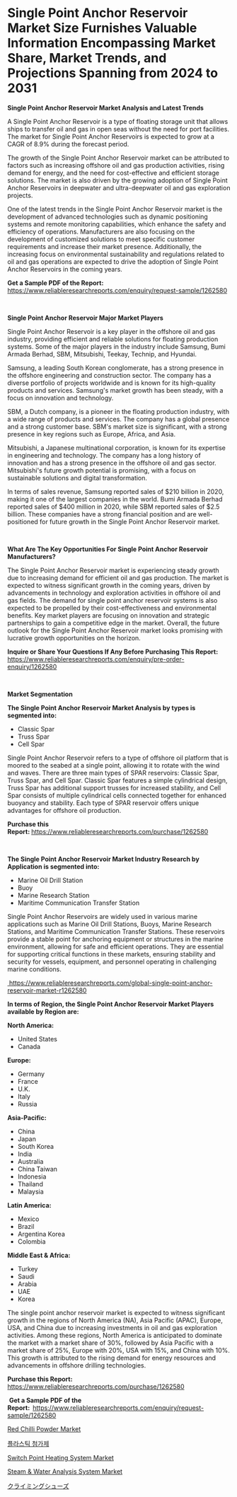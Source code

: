 <p><h1>Single Point Anchor Reservoir Market Size Furnishes Valuable Information Encompassing Market Share, Market Trends, and Projections Spanning from 2024 to 2031</h1></p><p><strong>Single Point Anchor Reservoir Market Analysis and Latest Trends</strong></p>
<p><p>A Single Point Anchor Reservoir is a type of floating storage unit that allows ships to transfer oil and gas in open seas without the need for port facilities. The market for Single Point Anchor Reservoirs is expected to grow at a CAGR of 8.9% during the forecast period. </p><p>The growth of the Single Point Anchor Reservoir market can be attributed to factors such as increasing offshore oil and gas production activities, rising demand for energy, and the need for cost-effective and efficient storage solutions. The market is also driven by the growing adoption of Single Point Anchor Reservoirs in deepwater and ultra-deepwater oil and gas exploration projects.</p><p>One of the latest trends in the Single Point Anchor Reservoir market is the development of advanced technologies such as dynamic positioning systems and remote monitoring capabilities, which enhance the safety and efficiency of operations. Manufacturers are also focusing on the development of customized solutions to meet specific customer requirements and increase their market presence. Additionally, the increasing focus on environmental sustainability and regulations related to oil and gas operations are expected to drive the adoption of Single Point Anchor Reservoirs in the coming years.</p></p>
<p><strong>Get a Sample PDF of the Report:&nbsp;</strong> <a href="https://www.reliableresearchreports.com/enquiry/request-sample/1262580">https://www.reliableresearchreports.com/enquiry/request-sample/1262580</a></p>
<p>&nbsp;</p>
<p><strong>Single Point Anchor Reservoir Major Market Players</strong></p>
<p><p>Single Point Anchor Reservoir is a key player in the offshore oil and gas industry, providing efficient and reliable solutions for floating production systems. Some of the major players in the industry include Samsung, Bumi Armada Berhad, SBM, Mitsubishi, Teekay, Technip, and Hyundai.</p><p>Samsung, a leading South Korean conglomerate, has a strong presence in the offshore engineering and construction sector. The company has a diverse portfolio of projects worldwide and is known for its high-quality products and services. Samsung's market growth has been steady, with a focus on innovation and technology.</p><p>SBM, a Dutch company, is a pioneer in the floating production industry, with a wide range of products and services. The company has a global presence and a strong customer base. SBM's market size is significant, with a strong presence in key regions such as Europe, Africa, and Asia.</p><p>Mitsubishi, a Japanese multinational corporation, is known for its expertise in engineering and technology. The company has a long history of innovation and has a strong presence in the offshore oil and gas sector. Mitsubishi's future growth potential is promising, with a focus on sustainable solutions and digital transformation.</p><p>In terms of sales revenue, Samsung reported sales of $210 billion in 2020, making it one of the largest companies in the world. Bumi Armada Berhad reported sales of $400 million in 2020, while SBM reported sales of $2.5 billion. These companies have a strong financial position and are well-positioned for future growth in the Single Point Anchor Reservoir market.</p></p>
<p>&nbsp;</p>
<p><strong>What Are The Key Opportunities For Single Point Anchor Reservoir Manufacturers?</strong></p>
<p><p>The Single Point Anchor Reservoir market is experiencing steady growth due to increasing demand for efficient oil and gas production. The market is expected to witness significant growth in the coming years, driven by advancements in technology and exploration activities in offshore oil and gas fields. The demand for single point anchor reservoir systems is also expected to be propelled by their cost-effectiveness and environmental benefits. Key market players are focusing on innovation and strategic partnerships to gain a competitive edge in the market. Overall, the future outlook for the Single Point Anchor Reservoir market looks promising with lucrative growth opportunities on the horizon.</p></p>
<p><strong>Inquire or Share Your Questions If Any Before Purchasing This Report:</strong> <a href="https://www.reliableresearchreports.com/enquiry/pre-order-enquiry/1262580">https://www.reliableresearchreports.com/enquiry/pre-order-enquiry/1262580</a></p>
<p>&nbsp;</p>
<p><strong>Market Segmentation</strong></p>
<p><strong>The Single Point Anchor Reservoir Market Analysis by types is segmented into:</strong></p>
<p><ul><li>Classic Spar</li><li>Truss Spar</li><li>Cell Spar</li></ul></p>
<p><p>Single Point Anchor Reservoir refers to a type of offshore oil platform that is moored to the seabed at a single point, allowing it to rotate with the wind and waves. There are three main types of SPAR reservoirs: Classic Spar, Truss Spar, and Cell Spar. Classic Spar features a simple cylindrical design, Truss Spar has additional support trusses for increased stability, and Cell Spar consists of multiple cylindrical cells connected together for enhanced buoyancy and stability. Each type of SPAR reservoir offers unique advantages for offshore oil production.</p></p>
<p><strong>Purchase this Report:&nbsp;</strong><a href="https://www.reliableresearchreports.com/purchase/1262580">https://www.reliableresearchreports.com/purchase/1262580</a></p>
<p>&nbsp;</p>
<p><strong>The Single Point Anchor Reservoir Market Industry Research by Application is segmented into:</strong></p>
<p><ul><li>Marine Oil Drill Station</li><li>Buoy</li><li>Marine Research Station</li><li>Maritime Communication Transfer Station</li></ul></p>
<p><p>Single Point Anchor Reservoirs are widely used in various marine applications such as Marine Oil Drill Stations, Buoys, Marine Research Stations, and Maritime Communication Transfer Stations. These reservoirs provide a stable point for anchoring equipment or structures in the marine environment, allowing for safe and efficient operations. They are essential for supporting critical functions in these markets, ensuring stability and security for vessels, equipment, and personnel operating in challenging marine conditions.</p></p>
<p><a href="https://www.reliableresearchreports.com/global-single-point-anchor-reservoir-market-r1262580">&nbsp;https://www.reliableresearchreports.com/global-single-point-anchor-reservoir-market-r1262580</a></p>
<p><strong>In terms of Region, the Single Point Anchor Reservoir Market Players available by Region are:</strong></p>
<p>
    <p> <strong> North America: </strong>
        <ul>
            <li>United States</li>
            <li>Canada</li>
        </ul>
        </p> 
    <p> <strong> Europe: </strong>
        <ul>
            <li>Germany</li>
            <li>France</li>
            <li>U.K.</li>
            <li>Italy</li>
            <li>Russia</li>
        </ul>
        </p> 
    <p> <strong> Asia-Pacific: </strong>
        <ul>
            <li>China</li>
            <li>Japan</li>
            <li>South Korea</li>
            <li>India</li>
            <li>Australia</li>
            <li>China Taiwan</li>
            <li>Indonesia</li>
            <li>Thailand</li>
            <li>Malaysia</li>
        </ul>
        </p> 
    <p> <strong> Latin America: </strong>
        <ul>
            <li>Mexico</li>
            <li>Brazil</li>
            <li>Argentina Korea</li>
            <li>Colombia</li>
        </ul>
        </p> 
    <p> <strong> Middle East & Africa: </strong>
        <ul>
            <li>Turkey</li>
            <li>Saudi</li>
            <li>Arabia</li>
            <li>UAE</li>
            <li>Korea</li>
        </ul>
    </p>
    </p>
<p><p>The single point anchor reservoir market is expected to witness significant growth in the regions of North America (NA), Asia Pacific (APAC), Europe, USA, and China due to increasing investments in oil and gas exploration activities. Among these regions, North America is anticipated to dominate the market with a market share of 30%, followed by Asia Pacific with a market share of 25%, Europe with 20%, USA with 15%, and China with 10%. This growth is attributed to the rising demand for energy resources and advancements in offshore drilling technologies.</p></p>
<p><strong>Purchase this Report: </strong><a href="https://www.reliableresearchreports.com/purchase/1262580">https://www.reliableresearchreports.com/purchase/1262580</a></p>
<p>&nbsp;<strong>Get a Sample PDF of the Report:&nbsp;&nbsp;</strong><a href="https://www.reliableresearchreports.com/enquiry/request-sample/1262580">https://www.reliableresearchreports.com/enquiry/request-sample/1262580</a></p>
<p><strong></strong></p>
<p><p><a href="https://issuu.com/reportprime-2/docs/red-chilli-powder-market-size-2030.pptx">Red Chilli Powder Market</a></p><p><a href="https://github.com/sammyUltyylrich9067856/Market-Research-Report-List-1/blob/main/419833437407.md">플라스틱 첨가제</a></p><p><a href="https://github.com/provorikovar/Market-Research-Report-List-4/blob/main/switch-point-heating-system-market.md">Switch Point Heating System Market</a></p><p><a href="https://github.com/CliffMedina6/Market-Research-Report-List-4/blob/main/steam-water-analysis-system-market.md">Steam & Water Analysis System Market</a></p><p><a href="https://github.com/SantosDicki04/Market-Research-Report-List-1/blob/main/644796039206.md">クライミングシューズ</a></p></p>